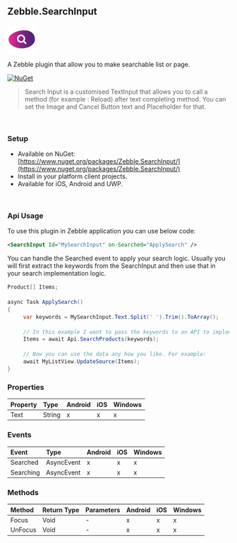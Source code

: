 [logo]: https://raw.githubusercontent.com/Geeksltd/Zebble.SearchInput/master/Shared/NuGet/Icon.png "Zebble.SearchInput"


## Zebble.SearchInput

![logo]

A Zebble plugin that allow you to make searchable list or page.


[![NuGet](https://img.shields.io/nuget/v/Zebble.SearchInput.svg?label=NuGet)](https://www.nuget.org/packages/Zebble.SearchInput/)

> Search Input is a customised TextInput that allows you to call a method (for example : Reload) after text completing method. You can set the Image and Cancel Button text and Placeholder for that.

<br>


### Setup
* Available on NuGet: [https://www.nuget.org/packages/Zebble.SearchInput/](https://www.nuget.org/packages/Zebble.SearchInput/)
* Install in your platform client projects.
* Available for iOS, Android and UWP.
<br>


### Api Usage

To use this plugin in Zebble application you can use below code:
```xml
<SearchInput Id="MySearchInput" on-Searched="ApplySearch" />
```

You can handle the Searched event to apply your search logic. Usually you will first extract the keywords from the SearchInput and then use that in your search implementation logic.
```csharp
Product[] Items;

async Task ApplySearch()
{
     var keywords = MySearchInput.Text.Split(' ').Trim().ToArray();

     // In this example I want to pass the keywords to an API to implement the search logic on the server.
     Items = await Api.SearchProducts(keywords);

     // Now you can use the data any how you like. For example:
     await MyListView.UpdateSource(Items);     
}
```
### Properties
| Property     | Type         | Android | iOS | Windows |
| :----------- | :----------- | :------ | :-- | :------ |
| Text           | String           | x       | x   | x       |

### Events
| Event             | Type                                          | Android | iOS | Windows |
| :-----------      | :-----------                                  | :------ | :-- | :------ |
| Searched              | AsyncEvent    | x       | x   | x       |
| Searching              | AsyncEvent    | x       | x   | x       |

### Methods
| Method       | Return Type  | Parameters                          | Android | iOS | Windows |
| :----------- | :----------- | :-----------                        | :------ | :-- | :------ |
| Focus         | Void| -| x       | x   | x       |
| UnFocus         | Void| -| x       | x   | x       |
